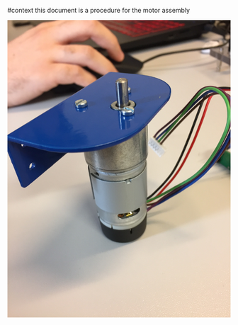 #context
this document is a procedure for the motor assembly

 ![final_assembly](assembly_motor_assembly4.jpg)

